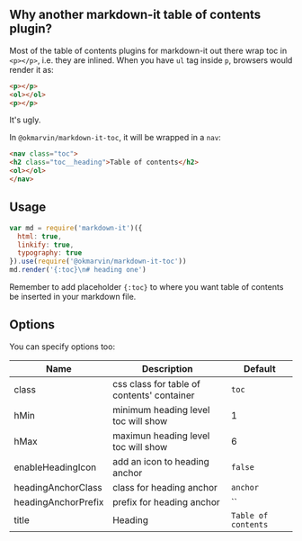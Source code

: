 ## Why another markdown-it table of contents plugin?

Most of the table of contents plugins for markdown-it out there wrap toc in `<p></p>`, i.e. they are inlined. When you have `ul` tag inside `p`, browsers would render it as:

```html
<p></p>
<ol></ol>
<p></p>
```
It's ugly.

In `@okmarvin/markdown-it-toc`, it will be wrapped in a `nav`:

```html
<nav class="toc">
<h2 class="toc__heading">Table of contents</h2>
<ol></ol>
</nav>
```

## Usage

```js
var md = require('markdown-it')({
  html: true,
  linkify: true,
  typography: true
}).use(require('@okmarvin/markdown-it-toc'))
md.render('{:toc}\n# heading one')
```
Remember to add placeholder `{:toc}` to where you want table of contents be inserted in your markdown file.

## Options

You can specify options too:

|Name|Description|Default|
|---|---|---|
|class|css class for table of contents' container|`toc`|
|hMin|minimum heading level toc will show|1|
|hMax|maximun heading level toc will show|6|
|enableHeadingIcon|add an icon to heading anchor|`false`|
|headingAnchorClass|class for heading anchor|`anchor`|
|headingAnchorPrefix|prefix for heading anchor|``|
|title|Heading|`Table of contents`|